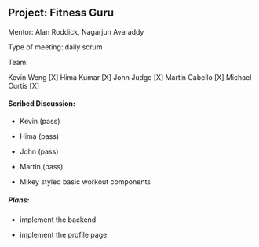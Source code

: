## Project: Fitness Guru

Mentor: Alan Roddick, Nagarjun Avaraddy

Type of meeting: daily scrum

Team:

Kevin Weng [X]
Hima Kumar [X]
John Judge [X]
Martin Cabello [X]
Michael Curtis [X]

#### Scribed Discussion:

- Kevin (pass)

- Hima (pass)

- John (pass)

- Martin (pass)

- Mikey styled basic workout components

##### Plans:

- implement the backend

- implement the profile page
